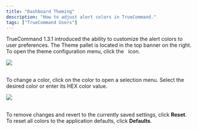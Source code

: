 ```yaml
---
title: "Dashboard Theming"
description: "How to adjust alert colors in TrueCommand."
tags: ["TrueCommand Users"]
---
```


TrueCommand 1.3.1 introduced the ability to customize the alert colors to user preferences. The Theme pallet is located in the top banner on the right. To open the theme configuration menu, click the <i class="fas fa-palette" aria-hidden="true" title="Theme"></i>&nbsp; icon.

<img src="/images/TC-1.3.1-theme-1.PNG">
<br><br>

To change a color, click on the color to open a selection menu. Select the desired color or enter its HEX color value.

<img src="/images/TC-1.3.1-theme-2.PNG">
<br><br>

To remove changes and revert to the currently saved settings, click **Reset**. To reset all colors to the application defaults, click **Defaults**.
